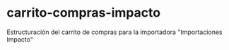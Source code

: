 # carrito-compras-impacto
Estructuración del carrito de compras para la importadora "Importaciones Impacto" 
